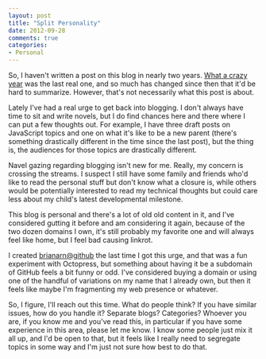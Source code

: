 ```yaml
---
layout: post
title: "Split Personality"
date: 2012-09-28
comments: true
categories:
- Personal
---
```

So, I haven't written a post on this blog in nearly two years. [What a crazy
year][1] was the last real one, and so much has changed since then that it'd be
hard to summarize. However, that's not necessarily what this post is about.

Lately I've had a real urge to get back into blogging. I don't always have time
to sit and write novels, but I do find chances here and there where I can put a
few thoughts out. For example, I have three draft posts on JavaScript topics and
one on what it's like to be a new parent (there's something drastically
different in the time since the last post), but the thing is, the audiences for
those topics are drastically different.

<!-- more -->

Navel gazing regarding blogging isn't new for me. Really, my concern is crossing
the streams. I suspect I still have some family and friends who'd like to read
the personal stuff but don't know what a closure is, while others would be
potentially interested to read my technical thoughts but could care less about
my child's latest developmental milestone.

This blog is personal and there's a lot of old old content in it, and I've
considered gutting it before and am considering it again, because of the two
dozen domains I own, it's still probably my favorite one and will always feel
like home, but I feel bad causing linkrot.

I created [brianarn@github][2] the last time I got this urge, and that was a fun
experiment with Octopress, but something about having it be a subdomain of
GitHub feels a bit funny or odd. I've considered buying a domain or using one of
the handful of variations on my name that I already own, but then it feels like
maybe I'm fragmenting my web presence or whatever.

So, I figure, I'll reach out this time. What do people think? If you have
similar issues, how do you handle it? Separate blogs? Categories? Whoever you
are, if you know me and you've read this, in particular if you have some
experience in this area, please let me know. I know some people just mix it all
up, and I'd be open to that, but it feels like I really need to segregate topics
in some way and I'm just not sure how best to do that.

[1]: http://www.randomthink.net/blog/what-a-crazy-year/ "What a crazy year"
[2]: http://brianarn.github.com/
